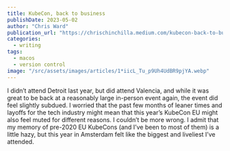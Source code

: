```yaml
---
title: KubeCon, back to business
publishDate: 2023-05-02
author: "Chris Ward"
publication_url: "https://chrischinchilla.medium.com/kubecon-back-to-business-722007516c02"
categories:
  - writing
tags:
  - macos
  - version control
image: "/src/assets/images/articles/1*iicL_Tu_p9Uh4UdBR9pjYA.webp"
---
```


I didn’t attend Detroit last year, but did attend Valencia, and while it was great to be back at a reasonably large in-person event again, the event did feel slightly subdued.
I worried that the past few months of leaner times and layoffs for the tech industry might mean that this year’s KubeCon EU might also feel muted for different reasons. I couldn’t be more wrong.
I admit that my memory of pre-2020 EU KubeCons (and I’ve been to most of them) is a little hazy, but this year in Amsterdam felt like the biggest and liveliest I’ve attended.